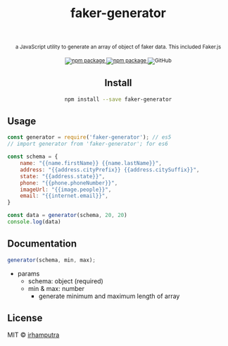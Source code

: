 <div align="center">
<h1>
<br/>
faker-generator
<br/>
<br/>
</h1>

<small>
a JavaScript utility to generate an array of object of faker data. This included Faker.js
</small>
<br/>
<br/>
<sup>
<a href="https://www.npmjs.com/package/faker-generator" target="_blank">
<img src="https://img.shields.io/npm/v/faker-generator" alt="npm package" />
</a>
<a href="https://typescript.com" target="_blank">
<img src="https://img.shields.io/npm/types/faker-generator" alt="npm package" />
</a>

<img alt="GitHub" src="https://img.shields.io/github/license/irhamputra/faker-generator">

</sup>

## Install

```bash
npm install --save faker-generator
```
</div>


## Usage
```javascript
const generator = require('faker-generator'); // es5
// import generator from 'faker-generator'; for es6

const schema = {
    name: "{{name.firstName}} {{name.lastName}}",
    address: "{{address.cityPrefix}} {{address.citySuffix}}",
    state: "{{address.state}}",
    phone: "{{phone.phoneNumber}}",
    imageUrl: "{{image.people}}",
    email: "{{internet.email}}",
}

const data = generator(schema, 20, 20)
console.log(data)
```

## Documentation

```javascript
generator(schema, min, max);
```

* params
    * schema: object (required)
    * min & max: number
        * generate minimum and maximum length of array 

## License

MIT © [irhamputra](https://github.com/irhamputra)
